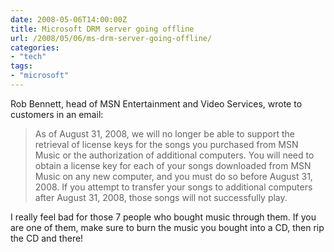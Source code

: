 ```yaml
---
date: 2008-05-06T14:00:00Z
title: Microsoft DRM server going offline
url: /2008/05/06/ms-drm-server-going-offline/
categories:
- "tech"
tags:
- "microsoft"
---
```

Rob Bennett, head of MSN Entertainment and Video Services, wrote to customers in an email:

> As of August 31, 2008, we will no longer be able to support the retrieval of license keys for the songs you purchased from MSN Music or the authorization of additional computers. You will need to obtain a license key for each of your songs downloaded from MSN Music on any new computer, and you must do so before August 31, 2008. If you attempt to transfer your songs to additional computers after August 31, 2008, those songs will not successfully play.

I really feel bad for those 7 people who bought music through them. If you are one of them, make sure to burn the music you bought into a CD, then rip the CD and there!
